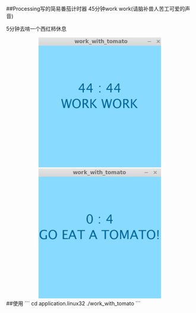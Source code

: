 ##Processing写的简易番茄计时器
45分钟work work(请脑补兽人苦工可爱的声音)

5分钟去啃一个西红柿休息
<center><img src="data/screenshot1.png"  width="330px" /></center>

<center><img src="data/screenshot2.png"  width="330px" /></center>
##使用
```
cd application.linux32
./work_with_tomato
```

